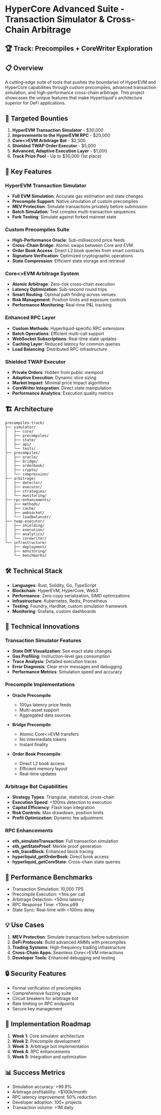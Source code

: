 # HyperCore Advanced Suite - Transaction Simulator & Cross-Chain Arbitrage

## 🏆 Track: Precompiles + CoreWriter Exploration

## 📋 Overview
A cutting-edge suite of tools that pushes the boundaries of HyperEVM and HyperCore capabilities through custom precompiles, advanced transaction simulation, and high-performance cross-chain arbitrage. This project showcases the unique features that make Hyperliquid's architecture superior for DeFi applications.

## 🎯 Targeted Bounties
1. **HyperEVM Transaction Simulator** - $30,000
2. **Improvements to the HyperEVM RPC** - $20,000
3. **Core<>EVM Arbitrage Bot** - $2,500
4. **Shielded TWAP Order Executor** - $5,000
5. **Advanced, Adaptive Execution Layer** - $1,000
7. **Track Prize Pool** - Up to $30,000 (1st place)

## 🚀 Key Features

### HyperEVM Transaction Simulator
- **Full EVM Simulation**: Accurate gas estimation and state changes
- **Precompile Support**: Native simulation of custom precompiles
- **MEV Protection**: Simulate transactions privately before submission
- **Batch Simulation**: Test complex multi-transaction sequences
- **Fork Testing**: Simulate against forked mainnet state

### Custom Precompiles Suite
- **High-Performance Oracle**: Sub-millisecond price feeds
- **Cross-Chain Bridge**: Atomic swaps between Core and EVM
- **Order Book Access**: Direct L2 book queries from smart contracts
- **Signature Verification**: Optimized cryptographic operations
- **State Compression**: Efficient state storage and retrieval

### Core<>EVM Arbitrage System
- **Atomic Arbitrage**: Zero-risk cross-chain execution
- **Latency Optimization**: Sub-second round trips
- **Smart Routing**: Optimal path finding across venues
- **Risk Management**: Position limits and exposure controls
- **Performance Monitoring**: Real-time P&L tracking

### Enhanced RPC Layer
- **Custom Methods**: Hyperliquid-specific RPC extensions
- **Batch Operations**: Efficient multi-call support
- **WebSocket Subscriptions**: Real-time state updates
- **Caching Layer**: Reduced latency for common queries
- **Load Balancing**: Distributed RPC infrastructure

### Shielded TWAP Executor
- **Private Orders**: Hidden from public mempool
- **Adaptive Execution**: Dynamic slice sizing
- **Market Impact**: Minimal price impact algorithms
- **CoreWriter Integration**: Direct state manipulation
- **Performance Analytics**: Execution quality metrics

## 🏗️ Architecture
```
precompiles-track/
├── simulator/
│   ├── core/
│   ├── precompiles/
│   ├── state/
│   ├── api/
│   └── tests/
├── precompiles/
│   ├── oracle/
│   ├── bridge/
│   ├── orderbook/
│   ├── crypto/
│   └── compression/
├── arbitrage/
│   ├── detector/
│   ├── executor/
│   ├── strategies/
│   └── monitoring/
├── rpc-enhancements/
│   ├── methods/
│   ├── cache/
│   ├── websocket/
│   └── loadbalancer/
├── twap-executor/
│   ├── shielding/
│   ├── execution/
│   ├── analytics/
│   └── corewriter/
└── infrastructure/
    ├── deployment/
    ├── monitoring/
    └── benchmarks/
```

## 🛠️ Technical Stack
- **Languages**: Rust, Solidity, Go, TypeScript
- **Blockchain**: HyperEVM, HyperCore, Web3
- **Performance**: Zero-copy serialization, SIMD optimizations
- **Infrastructure**: Kubernetes, Redis, Prometheus
- **Testing**: Foundry, Hardhat, custom simulation framework
- **Monitoring**: Grafana, custom dashboards

## 🔬 Technical Innovations

### Transaction Simulator Features
- **State Diff Visualization**: See exact state changes
- **Gas Profiling**: Instruction-level gas consumption
- **Trace Analysis**: Detailed execution traces
- **Error Diagnosis**: Clear error messages and debugging
- **Performance Metrics**: Simulation speed and accuracy

### Precompile Implementations
- **Oracle Precompile**: 
  - 100μs latency price feeds
  - Multi-asset support
  - Aggregated data sources
  
- **Bridge Precompile**:
  - Atomic Core<>EVM transfers
  - No intermediate tokens
  - Instant finality

- **Order Book Precompile**:
  - Direct L2 book access
  - Efficient memory layout
  - Real-time updates

### Arbitrage Bot Capabilities
- **Strategy Types**: Triangular, statistical, cross-chain
- **Execution Speed**: <100ms detection to execution
- **Capital Efficiency**: Flash loan integration
- **Risk Controls**: Max drawdown, position limits
- **Profit Optimization**: Dynamic fee adjustment

### RPC Enhancements
- **eth_simulateTransaction**: Full transaction simulation
- **eth_getStateProof**: Merkle proof generation
- **eth_traceBlock**: Enhanced block tracing
- **hyperliquid_getOrderBook**: Direct book access
- **hyperliquid_getCoreState**: Cross-chain state queries

## 🚀 Performance Benchmarks
- Transaction Simulation: 10,000 TPS
- Precompile Execution: <1ms per call
- Arbitrage Detection: <50ms latency
- RPC Response Time: <10ms p99
- State Sync: Real-time with <100ms delay

## 💡 Use Cases
1. **MEV Protection**: Simulate transactions before submission
2. **DeFi Protocols**: Build advanced AMMs with precompiles
3. **Trading Systems**: High-frequency trading infrastructure
4. **Cross-Chain Apps**: Seamless Core<>EVM interactions
5. **Developer Tools**: Enhanced debugging and testing

## 🔒 Security Features
- Formal verification of precompiles
- Comprehensive fuzzing suite
- Circuit breakers for arbitrage bot
- Rate limiting on RPC endpoints
- Secure key management

## 🚦 Implementation Roadmap
1. **Week 1**: Core simulator architecture
2. **Week 2**: Precompile development
3. **Week 3**: Arbitrage bot implementation
4. **Week 4**: RPC enhancements
5. **Week 5**: Integration and optimization

## 📊 Success Metrics
- Simulation accuracy: >99.9%
- Arbitrage profitability: >$100k/month
- RPC latency improvement: 50% reduction
- Developer adoption: 100+ projects
- Transaction volume: >1M daily